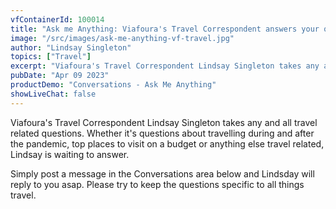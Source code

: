 ```yaml
---
vfContainerId: 100014
title: "Ask me Anything: Viafoura's Travel Correspondent answers your questions live"
image: "/src/images/ask-me-anything-vf-travel.jpg"
author: "Lindsay Singleton"
topics: ["Travel"]
excerpt: "Viafoura's Travel Correspondent Lindsay Singleton takes any and all travel related questions. Join the conversation now!"
pubDate: "Apr 09 2023"
productDemo: "Conversations - Ask Me Anything"
showLiveChat: false
---
```


Viafoura's Travel Correspondent Lindsay Singleton takes any and all travel related questions. Whether it's questions about travelling during and after the pandemic, top places to visit on a budget or anything else travel related, Lindsay is waiting to answer.

Simply post a message in the Conversations area below and Lindsday will reply to you asap. Please try to keep the questions specific to all things travel.

<div class="viafoura" id="vf-conversations-container">
  <vf-conversations></vf-conversations>
</div>
